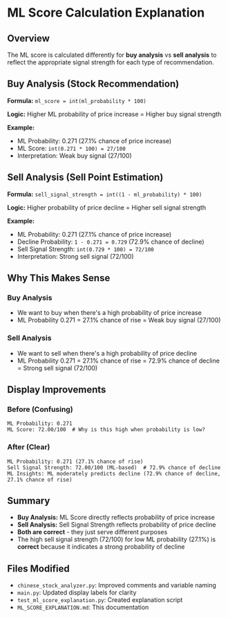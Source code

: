 # ML Score Calculation Explanation

## Overview
The ML score is calculated differently for **buy analysis** vs **sell analysis** to reflect the appropriate signal strength for each type of recommendation.

## Buy Analysis (Stock Recommendation)
**Formula:** `ml_score = int(ml_probability * 100)`

**Logic:** Higher ML probability of price increase = Higher buy signal strength

**Example:**
- ML Probability: 0.271 (27.1% chance of price increase)
- ML Score: `int(0.271 * 100) = 27/100`
- Interpretation: Weak buy signal (27/100)

## Sell Analysis (Sell Point Estimation)
**Formula:** `sell_signal_strength = int((1 - ml_probability) * 100)`

**Logic:** Higher probability of price decline = Higher sell signal strength

**Example:**
- ML Probability: 0.271 (27.1% chance of price increase)
- Decline Probability: `1 - 0.271 = 0.729` (72.9% chance of decline)
- Sell Signal Strength: `int(0.729 * 100) = 72/100`
- Interpretation: Strong sell signal (72/100)

## Why This Makes Sense

### Buy Analysis
- We want to buy when there's a high probability of price increase
- ML Probability 0.271 = 27.1% chance of rise = Weak buy signal (27/100)

### Sell Analysis
- We want to sell when there's a high probability of price decline
- ML Probability 0.271 = 27.1% chance of rise = 72.9% chance of decline = Strong sell signal (72/100)

## Display Improvements

### Before (Confusing)
```
ML Probability: 0.271
ML Score: 72.00/100  # Why is this high when probability is low?
```

### After (Clear)
```
ML Probability: 0.271 (27.1% chance of rise)
Sell Signal Strength: 72.00/100 (ML-based)  # 72.9% chance of decline
ML Insights: ML moderately predicts decline (72.9% chance of decline, 27.1% chance of rise)
```

## Summary
- **Buy Analysis:** ML Score directly reflects probability of price increase
- **Sell Analysis:** Sell Signal Strength reflects probability of price decline
- **Both are correct** - they just serve different purposes
- The high sell signal strength (72/100) for low ML probability (27.1%) is **correct** because it indicates a strong probability of decline

## Files Modified
- `chinese_stock_analyzer.py`: Improved comments and variable naming
- `main.py`: Updated display labels for clarity
- `test_ml_score_explanation.py`: Created explanation script
- `ML_SCORE_EXPLANATION.md`: This documentation 